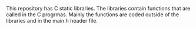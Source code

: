 This repository has C static libraries. The libraries contain functions that are called in the C progrmas. Mainly the functions are coded outside of the libraries and in the main.h header file.
